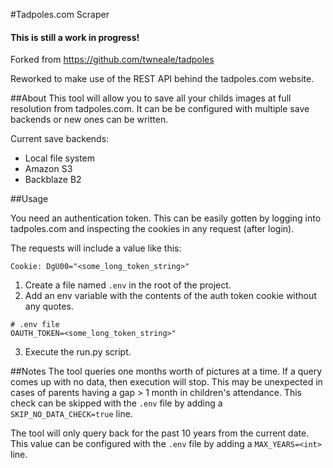 #Tadpoles.com Scraper

#### **This is still a work in progress!**

Forked from https://github.com/twneale/tadpoles

Reworked to make use of the REST API behind the tadpoles.com website.

##About
This tool will allow you to save all your childs images at full resolution from tadpoles.com.  It can be be configured with multiple save backends or new ones can be written.

Current save backends:
* Local file system
* Amazon S3
* Backblaze B2

##Usage

You need an authentication token. This can be easily gotten by logging into tadpoles.com and inspecting the cookies in any request (after login).

The requests will include a value like this:
```
Cookie: DgU00="<some_long_token_string>"
```

1. Create a file named `.env` in the root of the project.
2. Add an env variable with the contents of the auth token cookie without any quotes.
```
# .env file
OAUTH_TOKEN=<some_long_token_string>"
```
3. Execute the run.py script.

##Notes
The tool queries one months worth of pictures at a time. If a query comes up with no data, then execution will stop. This may be unexpected in cases of parents having a gap > 1 month in children's attendance. This check can be skipped with the `.env` file by adding a `SKIP_NO_DATA_CHECK=true` line.

The tool will only query back for the past 10 years from the current date. This value can be configured with the `.env` file by adding a `MAX_YEARS=<int>` line.